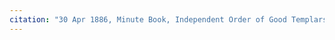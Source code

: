 ```yaml
---
citation: "30 Apr 1886, Minute Book, Independent Order of Good Templars, Brookton, Tompkins County History Center."
---
```

